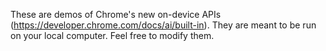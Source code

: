 These are demos of Chrome's new on-device APIs (https://developer.chrome.com/docs/ai/built-in). 
They are meant to be run on your local computer. Feel free to modify them.
